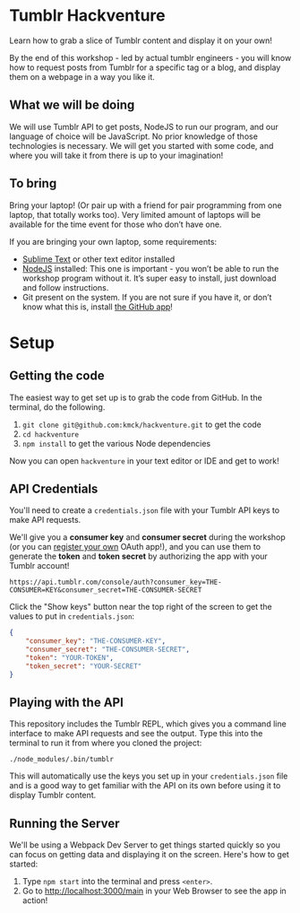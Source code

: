 # Tumblr Hackventure

Learn how to grab a slice of Tumblr content and display it on your own!

By the end of this workshop - led by actual tumblr engineers - you will know how to request posts from Tumblr for a specific tag or a blog, and display them on a webpage in a way you like it.

## What we will be doing

We will use Tumblr API to get posts, NodeJS to run our program, and our language of choice will be JavaScript. No prior knowledge of those technologies is necessary. We will get you started with some code, and where you will take it from there is up to your imagination!

## To bring

Bring your laptop! (Or pair up with a friend for pair programming from one laptop, that totally works too). Very limited amount of laptops will be available for the time event for those who don’t have one.

If you are bringing your own laptop, some requirements:

- [Sublime Text](https://www.sublimetext.com/) or other text editor installed
- [NodeJS](https://nodejs.org/en/) installed: This one is important - you won’t be able to run the workshop program without it. It’s super easy to install, just download and follow instructions.
- Git present on the system. If you are not sure if you have it, or don’t know what this is, install [the GitHub app](https://desktop.github.com/)!

# Setup

## Getting the code

The easiest way to get set up is to grab the code from GitHub. In the terminal, do the following.

1. `git clone git@github.com:kmck/hackventure.git` to get the code
2. `cd hackventure`
3. `npm install` to get the various Node dependencies

Now you can open `hackventure` in your text editor or IDE and get to work!

## API Credentials

You'll need to create a `credentials.json` file with your Tumblr API keys to make API requests.

We'll give you a **consumer key** and **consumer secret** during the workshop (or you can [register your own](https://www.tumblr.com/oauth/apps) OAuth app!), and you can use them to generate the **token** and **token secret** by authorizing the app with your Tumblr account!

`https://api.tumblr.com/console/auth?consumer_key=THE-CONSUMER=KEY&consumer_secret=THE-CONSUMER-SECRET`

Click the "Show keys" button near the top right of the screen to get the values to put in `credentials.json`:

```json
{
    "consumer_key": "THE-CONSUMER-KEY",
    "consumer_secret": "THE-CONSUMER-SECRET",
    "token": "YOUR-TOKEN",
    "token_secret": "YOUR-SECRET"
}
```

## Playing with the API

This repository includes the Tumblr REPL, which gives you a command line interface to make API requests and see the output. Type this into the terminal to run it from where you cloned the project:

    ./node_modules/.bin/tumblr

This will automatically use the keys you set up in your `credentials.json` file and is a good way to get familiar with the API on its own before using it to display Tumblr content.

## Running the Server

We'll be using a Webpack Dev Server to get things started quickly so you can focus on getting data and displaying it on the screen. Here's how to get started:

1. Type `npm start` into the terminal and press `<enter>`.
2. Go to [http://localhost:3000/main](http://localhost:3000/main) in your Web Browser to see the app in action!

